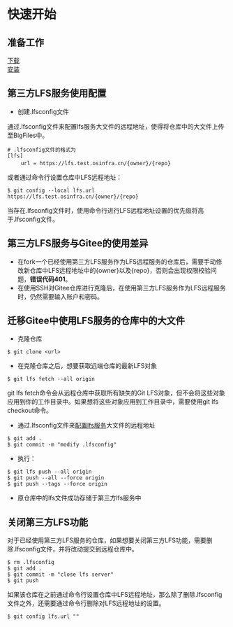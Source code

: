 # 快速开始

## 准备工作

[下载](BasicGuide.md#下载)  
[安装](BasicGuide.md#安装)  

## 第三方LFS服务使用配置

- 创建.lfsconfig文件  
  
通过.lfsconfig文件来配置lfs服务大文件的远程地址，使得将仓库中的大文件上传至BigFiles中。

```
# .lfsconfig文件的格式为  
[lfs]  
 　　url = https://lfs.test.osinfra.cn/{owner}/{repo}
```

或者通过命令行设置仓库中LFS远程地址：

```
$ git config --local lfs.url https://lfs.test.osinfra.cn/{owner}/{repo}
```

当存在.lfsconfig文件时，使用命令行进行LFS远程地址设置的优先级将高于.lfsconfig文件。

## 第三方LFS服务与Gitee的使用差异

- 在fork一个已经使用第三方LFS服务作为LFS远程服务的仓库后，需要手动修改新仓库中LFS远程地址中的{owner}以及{repo}，否则会出现权限校验问题，**错误代码401**。
- 在使用SSH对Gitee仓库进行克隆后，在使用第三方LFS服务作为LFS远程服务时，仍然需要输入账户和密码。

## 迁移Gitee中使用LFS服务的仓库中的大文件

- 克隆仓库

```
$ git clone <url>
```

- 在克隆仓库之后，想要获取远端仓库的最新LFS对象

```
$ git lfs fetch --all origin
```

git lfs fetch命令会从远程仓库中获取所有缺失的Git LFS对象，但不会将这些对象应用到你的工作目录中。如果想将这些对象应用到工作目录中，需要使用git lfs checkout命令。  

- 通过.lfsconfig文件来[配置lfs服务](QuickStart.md#第三方lfs服务使用配置)大文件的远程地址

```
$ git add .
$ git commit -m "modify .lfsconfig"
```

- 执行：

```
$ git lfs push --all origin
$ git push --all --force origin
$ git push --tags --force origin
```

- 原仓库中的lfs文件成功存储于第三方lfs服务中

## 关闭第三方LFS功能

对于已经使用第三方LFS服务的仓库，如果想要关闭第三方LFS功能，需要删除.lfsconfig文件，并将改动提交到远程仓库中。

```
$ rm .lfsconfig
$ git add .
$ git commit -m "close lfs server"
$ git push
```

如果该仓库在之前通过命令行设置仓库中LFS远程地址，那么除了删除.lfsconfig文件之外，还需要通过命令行删除对LFS远程地址的设置。

```
$ git config lfs.url ""
```





